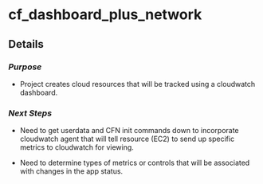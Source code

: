 # cf_dashboard_plus_network

## Details
### _Purpose_
- Project creates cloud resources that will be tracked using a cloudwatch dashboard.

### _Next_ _Steps_
- Need to get userdata and CFN init commands down to incorporate cloudwatch agent that will tell resource (EC2) to send up specific metrics to cloudwatch for viewing.

- Need to determine types of metrics or controls that will be associated with changes in the app status.
